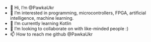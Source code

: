 - 👋 Hi, I’m @PawkaUkr
- 👀 I’m interested in programming, microcontrollers, FPGA, artificial intelligence, machine learning.
- 🌱 I’m currently learning Kotlin
- 💞️ I’m looking to collaborate on with like-minded people :)
- 📫 How to reach me github @PawkaUkr

<!---
PawkaUkr/PawkaUkr is a ✨ special ✨ repository because its `README.md` (this file) appears on your GitHub profile.
You can click the Preview link to take a look at your changes.
--->
